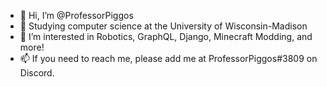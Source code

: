 - 👋 Hi, I’m @ProfessorPiggos
- 🌱 Studying computer science at the University of Wisconsin-Madison
- 👀 I’m interested in Robotics, GraphQL, Django, Minecraft Modding, and more!
- 📫 If you need to reach me, please add me at ProfessorPiggos#3809 on Discord.
